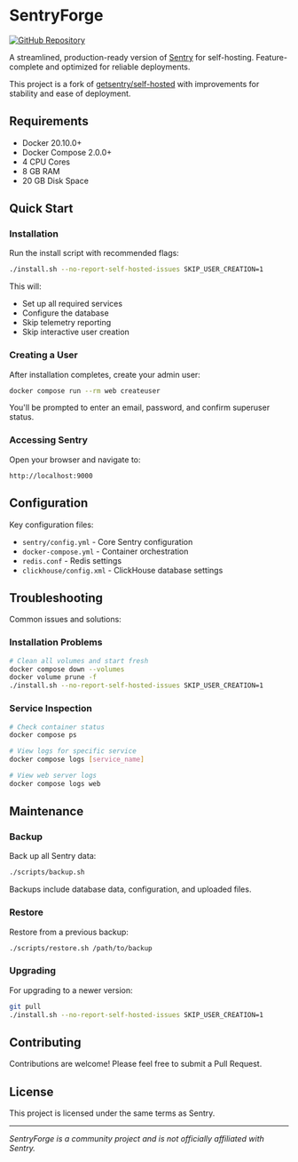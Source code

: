 # SentryForge

[![GitHub Repository](https://img.shields.io/badge/GitHub-SentryForge-blue?logo=github)](https://github.com/SyntaxArc/SentryForge)

A streamlined, production-ready version of [Sentry](https://sentry.io/) for self-hosting. Feature-complete and optimized for reliable deployments.

This project is a fork of [getsentry/self-hosted](https://github.com/getsentry/self-hosted) with improvements for stability and ease of deployment.

## Requirements

- Docker 20.10.0+
- Docker Compose 2.0.0+
- 4 CPU Cores
- 8 GB RAM
- 20 GB Disk Space

## Quick Start

### Installation

Run the install script with recommended flags:

```bash
./install.sh --no-report-self-hosted-issues SKIP_USER_CREATION=1
```

This will:
- Set up all required services
- Configure the database
- Skip telemetry reporting
- Skip interactive user creation

### Creating a User

After installation completes, create your admin user:

```bash
docker compose run --rm web createuser
```

You'll be prompted to enter an email, password, and confirm superuser status.

### Accessing Sentry

Open your browser and navigate to:
```
http://localhost:9000
```

## Configuration

Key configuration files:
- `sentry/config.yml` - Core Sentry configuration
- `docker-compose.yml` - Container orchestration
- `redis.conf` - Redis settings
- `clickhouse/config.xml` - ClickHouse database settings

## Troubleshooting

Common issues and solutions:

### Installation Problems

```bash
# Clean all volumes and start fresh
docker compose down --volumes
docker volume prune -f
./install.sh --no-report-self-hosted-issues SKIP_USER_CREATION=1
```

### Service Inspection

```bash
# Check container status
docker compose ps

# View logs for specific service
docker compose logs [service_name]

# View web server logs
docker compose logs web
```

## Maintenance

### Backup

Back up all Sentry data:

```bash
./scripts/backup.sh
```

Backups include database data, configuration, and uploaded files.

### Restore

Restore from a previous backup:

```bash
./scripts/restore.sh /path/to/backup
```

### Upgrading

For upgrading to a newer version:

```bash
git pull
./install.sh --no-report-self-hosted-issues SKIP_USER_CREATION=1
```

## Contributing

Contributions are welcome! Please feel free to submit a Pull Request.

## License

This project is licensed under the same terms as Sentry.

---

*SentryForge is a community project and is not officially affiliated with Sentry.*
